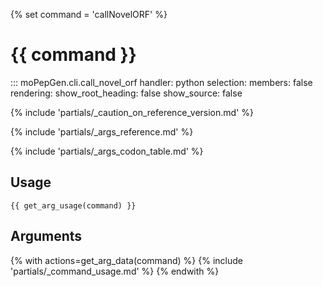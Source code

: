 {% set command = 'callNovelORF' %}
# {{ command }}

::: moPepGen.cli.call_novel_orf
	handler: python
    selection:
      members: false
    rendering:
      show_root_heading: false
      show_source: false

{% include 'partials/_caution_on_reference_version.md' %}

{% include 'partials/_args_reference.md' %}

{% include 'partials/_args_codon_table.md' %}

## Usage

```
{{ get_arg_usage(command) }}
```

## Arguments

{% with actions=get_arg_data(command) %}
{% include 'partials/_command_usage.md' %}
{% endwith %}

